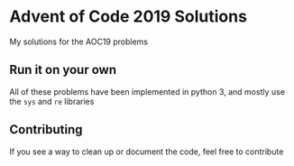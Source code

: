 # Advent of Code 2019 Solutions

My solutions for the AOC19 problems

## Run it on your own

All of these problems have been implemented in python 3, and mostly use the `sys` and `re` libraries

## Contributing
If you see a way to clean up or document the code, feel free to contribute
